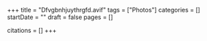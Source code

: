+++
title = "Dfvgbnhjuythrgfd.avif"
tags = ["Photos"]
categories = []
startDate = ""
draft = false
pages = []

citations = []
+++
